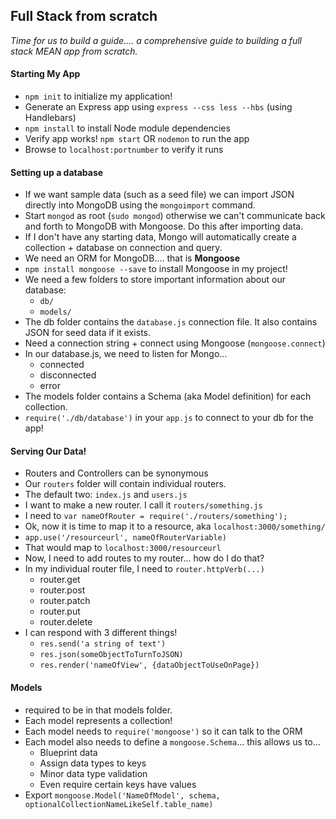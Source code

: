 ## Full Stack from scratch

*Time for us to build a guide.... a comprehensive guide to building a full stack MEAN app from scratch.*


#### Starting My App

* `npm init` to initialize my application!
* Generate an Express app using `express --css less --hbs` (using Handlebars)
* `npm install` to install Node module dependencies
* Verify app works! `npm start` OR `nodemon` to run the app
* Browse to `localhost:portnumber` to verify it runs

#### Setting up a database

* If we want sample data (such as a seed file) we can import JSON directly into MongoDB using the `mongoimport` command.
* Start `mongod` as root (`sudo mongod`) otherwise we can't communicate back and forth to MongoDB with Mongoose. Do this after importing data.
* If I don't have any starting data, Mongo will automatically create a collection + database on connection and query.
* We need an ORM for MongoDB.... that is **Mongoose**
* `npm install mongoose --save` to install Mongoose in my project!
* We need a few folders to store important information about our database:
  - `db/`
  - `models/`
* The db folder contains the `database.js` connection file. It also contains JSON for seed data if it exists.
* Need a connection string + connect using Mongoose (`mongoose.connect`)
* In our database.js, we need to listen for Mongo...
  - connected
  - disconnected
  - error
* The models folder contains a Schema (aka Model definition) for each collection.
* `require('./db/database')` in your `app.js` to connect to your db for the app!


#### Serving Our Data!

* Routers and Controllers can be synonymous
* Our `routers` folder will contain individual routers.
* The default two: `index.js` and `users.js`
* I want to make a new router. I call it `routers/something.js`
* I need to `var nameOfRouter = require('./routers/something');`
* Ok, now it is time to map it to a resource, aka `localhost:3000/something/`
* `app.use('/resourceurl', nameOfRouterVariable)`
* That would map to `localhost:3000/resourceurl`
* Now, I need to add routes to my router... how do I do that?
* In my individual router file, I need to `router.httpVerb(...)`
  - router.get
  - router.post
  - router.patch
  - router.put
  - router.delete
* I can respond with 3 different things!
  - `res.send('a string of text')`
  - `res.json(someObjectToTurnToJSON)`
  - `res.render('nameOfView', {dataObjectToUseOnPage})`

#### Models
* required to be in that models folder.
* Each model represents a collection!
* Each model needs to `require('mongoose')` so it can talk to the ORM
* Each model also needs to define a `mongoose.Schema`... this allows us to...
  - Blueprint data
  - Assign data types to keys
  - Minor data type validation
  - Even require certain keys have values
* Export `mongoose.Model('NameOfModel', schema, optionalCollectionNameLikeSelf.table_name)`
